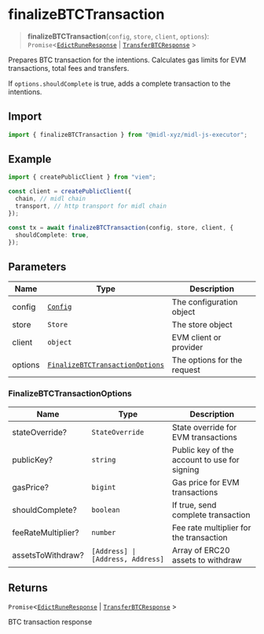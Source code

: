# finalizeBTCTransaction

> **finalizeBTCTransaction**(`config`, `store`, `client`, `options`): `Promise`\<[`EdictRuneResponse`](../../root/actions/edictRune.md#edictruneresponse) \| [`TransferBTCResponse`](../../root/actions/transferBTC.md#transferbtcresponse) \>

Prepares BTC transaction for the intentions.
Calculates gas limits for EVM transactions, total fees and transfers.

If `options.shouldComplete` is true, adds a complete transaction to the intentions.

## Import

```ts
import { finalizeBTCTransaction } from "@midl-xyz/midl-js-executor";
```

## Example

```ts
import { createPublicClient } from "viem";

const client = createPublicClient({
  chain, // midl chain
  transport, // http transport for midl chain
});

const tx = await finalizeBTCTransaction(config, store, client, {
  shouldComplete: true,
});
```

## Parameters

| Name    | Type                                                                    | Description                 |
| ------- | ----------------------------------------------------------------------- | --------------------------- |
| config  | [`Config`](../../root/configuration.md#creating-a-configuration-object) | The configuration object    |
| store   | `Store`                                                                 | The store object            |
| client  | `object`                                                                | EVM client or provider      |
| options | [`FinalizeBTCTransactionOptions`](#finalizebtctransactionoptions)       | The options for the request |

### FinalizeBTCTransactionOptions

| Name               | Type                              | Description                                  |
| ------------------ | --------------------------------- | -------------------------------------------- |
| stateOverride?     | `StateOverride`                   | State override for EVM transactions          |
| publicKey?         | `string`                          | Public key of the account to use for signing |
| gasPrice?          | `bigint`                          | Gas price for EVM transactions               |
| shouldComplete?    | `boolean`                         | If true, send complete transaction           |
| feeRateMultiplier? | `number`                          | Fee rate multiplier for the transaction      |
| assetsToWithdraw?  | `[Address] \| [Address, Address]` | Array of ERC20 assets to withdraw            |

## Returns

`Promise`\<[`EdictRuneResponse`](../../root/actions/edictRune.md#edictruneresponse) \| [`TransferBTCResponse`](../../root/actions/transferBTC.md#transferbtcresponse) \>

BTC transaction response
